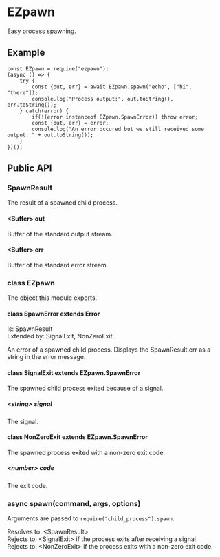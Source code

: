 # EZpawn
Easy process spawning.

## Example
    const EZpawn = require("ezpawn");
    (async () => {
        try {
            const {out, err} = await EZpawn.spawn("echo", ["hi", "there"]);
            console.log("Process output:", out.toString(), err.toString());
        } catch(error) {
            if(!(error instanceof EZpawn.SpawnError)) throw error;
            const {out, err} = error;
            console.log("An error occured but we still received some output: " + out.toString());
        }
    })();

## Public API
### SpawnResult
The result of a spawned child process.
#### \<Buffer> out
Buffer of the standard output stream.
#### \<Buffer> err
Buffer of the standard error stream.

### class EZpawn
The object this module exports.
#### class SpawnError extends Error
Is: SpawnResult\
Extended by: SignalExit, NonZeroExit

An error of a spawned child process. Displays the SpawnResult.err as a string in the error message.

#### class SignalExit extends EZpawn.SpawnError
The spawned child process exited because of a signal.
##### \<string> signal
The signal.

#### class NonZeroExit extends EZpawn.SpawnError
The spawned process exited with a non-zero exit code.
##### \<number> code
The exit code.

### async spawn(command, args, options)
Arguments are passed to `require("child_process").spawn`.

Resolves to: \<SpawnResult>\
Rejects to: \<SignalExit> if the process exits after receiving a signal\
Rejects to: \<NonZeroExit> if the process exits with a non-zero exit code.
